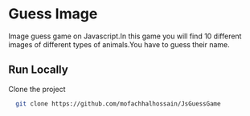 
# Guess Image 
Image guess game on Javascript.In this game you will find 10 different images of different types of animals.You have to guess their name.


## Run Locally

Clone the project

```bash
  git clone https://github.com/mofachhalhossain/JsGuessGame
```

  
